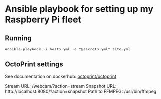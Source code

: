 # Ansible playbook for setting up my Raspberry Pi fleet

## Running

    ansible-playbook -i hosts.yml -e "@secrets.yml" site.yml

## OctoPrint settings

See documentation on dockerhub: [octoprint/octoprint](https://hub.docker.com/r/octoprint/octoprint/)

Stream URL: /webcam/?action=stream
Snapshot URL: http://localhost:8080/?action=snapshot
Path to FFMPEG: /usr/bin/ffmpeg
